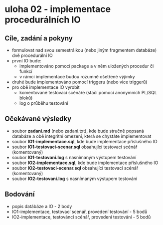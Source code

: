 # uloha 02  - implementace procedurálních IO

## Cíle, zadání a pokyny
  - formulovat nad svou semestrálkou (nebo jiným fragmentem databáze) dvě procedurální IO
  - první IO bude:
    - implementováno pomocí package a v něm uložených procedur či funkcí
    - v rámci implementace budou rozumně ošetřené výjimky
  - druhé bude implementováno pomocí triggeru (nebo více triggerů)
  - pro obě implementace IO vyrobit
    - komentované testovací scénáře (stačí pomocí anonymních PL/SQL bloků)
    - log o průběhu testování

## Očekávané výsledky
  - soubor **zadani.md** (nebo zadani.txt), kde bude stručně popsaná databáze a obě integritní omezení, která se chystáte implementovat
  - soubor **IO1-implementace.sql**, kde bude implementace příslušného IO
  - soubor **IO1-testovaci-scenar.sql** obsahující testovací scénář (komentovaný)
  - soubor **IO1-testovani.log** s nasnímaným výstupem testování
  - soubor **IO2-implementace.sql**, kde bude implementace příslušného IO
  - soubor **IO2-testovaci-scenar.sql** obsahující testovací scénář (komentovaný)
  - soubor **IO2-testovani.log** s nasnímaným výstupem testování

## Bodování
  - popis datábáze a IO - 2 body
  - IO1-implementace, testovací scenář, provedení testování - 5 bodů
  - IO2-implementace, testováncí scénář, provedení testování - 5 bodů

